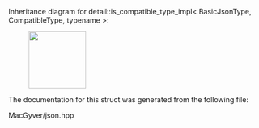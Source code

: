 <div id="structdetail_1_1is__compatible__type__impl">

</div>

<span id="structdetail_1_1is__compatible__type__impl"
label="structdetail_1_1is__compatible__type__impl"></span> Inheritance
diagram for detail::is_compatible_type_impl$<$ BasicJsonType,
CompatibleType, typename $>$:

<figure>
<div class="center">
<img src="structdetail_1_1is__compatible__type__impl"
style="height:3cm" />
</div>
</figure>

The documentation for this struct was generated from the following file:

<div class="DoxyCompactItemize">

MacGyver/json.hpp

</div>
